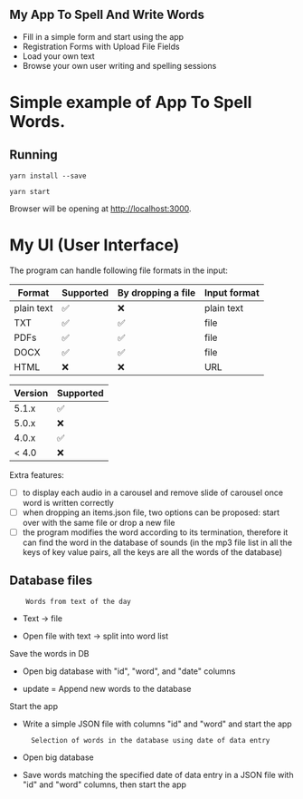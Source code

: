 ## My App To Spell And Write Words 

- Fill in a simple form and start using the app
- Registration Forms with Upload File Fields
- Load your own text
- Browse your own user writing and spelling sessions
# Simple example of App To Spell Words.

## Running

```
yarn install --save

yarn start
```

Browser will be opening at [http://localhost:3000](http://localhost:3000).<br>

# My UI (User Interface)

The program can handle following file formats in the input:




| Format | Supported          | By dropping a file | Input format |
| ------- | ------------------ | ---- | ---- |
| plain text   | :white_check_mark: | :x: |  plain text  |
| TXT   | :white_check_mark: | :white_check_mark: | file |
| PDFs   | :white_check_mark: | :white_check_mark: | file |
| DOCX   | :white_check_mark: | :white_check_mark: | file |
| HTML   | :x: | :x: | URL |


| Version | Supported          |
| ------- | ------------------ |
| 5.1.x   | :white_check_mark: |
| 5.0.x   | :x:                |
| 4.0.x   | :white_check_mark: |
| < 4.0   | :x:                |


Extra features:
- [ ] to display each audio in a carousel and remove slide of carousel once word is written correctly
- [ ] when dropping an items.json file, two options can be proposed: start over with the same file or drop a new file
- [ ] the program modifies the word according to its termination, therefore it can find the word in the database of sounds (in the mp3 file list in all the keys of key value pairs, all the keys are all the words of the database)

## Database files

        Words from text of the day

- Text -> file

- Open file with text -> split into word list

Save the words in DB
    
- Open big database with "id", "word", and "date" columns

- update = Append new words to the database

Start the app

- Write a simple JSON file with columns "id" and "word" and start the app

        Selection of words in the database using date of data entry

- Open big database

- Save words matching the specified date of data entry in a JSON file with "id" and "word" columns, then start the app
